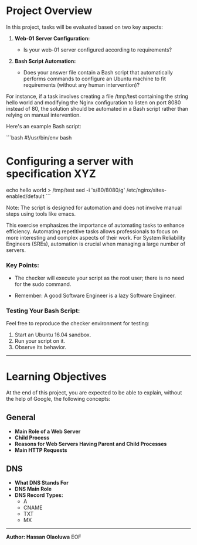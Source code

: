 # Project Overview

In this project, tasks will be evaluated based on two key aspects:

1. **Web-01 Server Configuration:**
   - Is your web-01 server configured according to requirements?

2. **Bash Script Automation:**
   - Does your answer file contain a Bash script that automatically performs commands to configure an Ubuntu machine to fit requirements (without any human intervention)?

For instance, if a task involves creating a file /tmp/test containing the string hello world and modifying the Nginx configuration to listen on port 8080 instead of 80, the solution should be automated in a Bash script rather than relying on manual intervention.

Here's an example Bash script:

\`\`\`bash
#!/usr/bin/env bash
# Configuring a server with specification XYZ
echo hello world > /tmp/test
sed -i 's/80/8080/g' /etc/nginx/sites-enabled/default
\`\`\`

Note: The script is designed for automation and does not involve manual steps using tools like emacs.

This exercise emphasizes the importance of automating tasks to enhance efficiency. Automating repetitive tasks allows professionals to focus on more interesting and complex aspects of their work. For System Reliability Engineers (SREs), automation is crucial when managing a large number of servers.

### Key Points:

- The checker will execute your script as the root user; there is no need for the sudo command.

- Remember: A good Software Engineer is a lazy Software Engineer.

### Testing Your Bash Script:

Feel free to reproduce the checker environment for testing:
1. Start an Ubuntu 16.04 sandbox.
2. Run your script on it.
3. Observe its behavior.

---

# Learning Objectives

At the end of this project, you are expected to be able to explain, without the help of Google, the following concepts:

## General
- **Main Role of a Web Server**
- **Child Process**
- **Reasons for Web Servers Having Parent and Child Processes**
- **Main HTTP Requests**

## DNS
- **What DNS Stands For**
- **DNS Main Role**
- **DNS Record Types:**
  - A
  - CNAME
  - TXT
  - MX

---

**Author: Hassan Olaoluwa**
EOF

